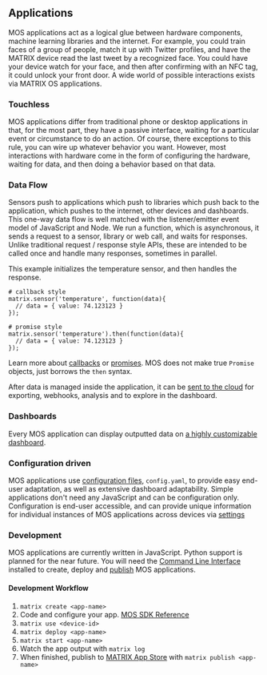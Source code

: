 ## Applications

MOS applications act as a logical glue between hardware components, machine learning libraries and the internet. For example, you could train faces of a group of people, match it up with Twitter profiles, and have the MATRIX device read the last tweet by a recognized face. You could have your device watch for your face, and then after confirming with an NFC tag, it could unlock your front door. A wide world of possible interactions exists via MATRIX OS applications.

### Touchless

MOS applications differ from traditional phone or desktop applications in that, for the most part, they have a passive interface, waiting for a particular event or circumstance to do an action. Of course, there exceptions to this rule, you can wire up whatever behavior you want. However, most interactions with hardware come in the form of configuring the hardware, waiting for data, and then doing a behavior based on that data.

### Data Flow
Sensors push to applications which push to libraries which push back to the application, which pushes to the internet, other devices and dashboards. This one-way data flow is well matched with the listener/emitter event model of JavaScript and Node. We run a function, which is asynchronous, it sends a request to a sensor, library or web call, and waits for responses. Unlike traditional request / response style APIs, these are intended to be called once and handle many responses, sometimes in parallel.

This example initializes the temperature sensor, and then handles the response.
```
# callback style
matrix.sensor('temperature', function(data){
  // data = { value: 74.123123 }
});

# promise style
matrix.sensor('temperature').then(function(data){
  // data = { value: 74.123123 }
});
```
Learn more about [callbacks](https://developer.mozilla.org/en-US/docs/Glossary/Callback_function) or [promises](http://developer.mozilla.org/en-US/docs/Web/JavaScript/Reference/Global_Objects/promise). MOS does not make true `Promise` objects, just borrows the `then` syntax.

After data is managed inside the application, it can be [sent to the cloud](data.md) for exporting, webhooks, analysis and to explore in the dashboard.

### Dashboards

Every MOS application can display outputted data on [a highly customizable dashboard](dashboard.md). 

### Configuration driven

MOS applications use [configuration files](configuration.md), `config.yaml`, to provide easy end-user adaptation, as well as extensive dashboard adaptability. Simple applications don't need any JavaScript and can be configuration only. Configuration is end-user accessible, and can provide unique information for individual instances of MOS applications across devices via [settings](../reference/system.md#settings)

### Development

MOS applications are currently written in JavaScript. Python support is planned for the near future. You will need the [Command Line Interface](cli.md) installed to create, deploy and [publish](publishing.md) MOS applications.

#### Development Workflow

1. `matrix create <app-name>`
1. Code and configure your app. [MOS SDK Reference](../reference/index.md)
1. `matrix use <device-id>`
1. `matrix deploy <app-name>`
1. `matrix start <app-name>`
1. Watch the app output with `matrix log`
1. When finished, publish to [MATRIX App Store](http://apps.matrix.one) with `matrix publish <app-name>`